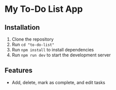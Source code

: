 # My To-Do List App

## Installation
1. Clone the repository
2. Run `cd "to-do-list" `
3. Run `npm install` to install dependencies
4. Run `npm run dev` to start the development server

## Features
- Add, delete, mark as complete, and edit tasks


